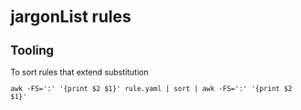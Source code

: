 # jargonList rules

## Tooling

To sort rules that extend substitution

```shell
awk -FS=':' '{print $2 $1}' rule.yaml | sort | awk -FS=':' '{print $2 $1}'
```
